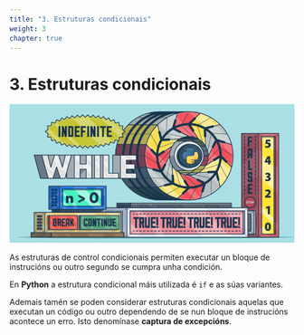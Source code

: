 ```yaml
---
title: "3. Estruturas condicionais"
weight: 3
chapter: true
---
```


# 3. Estruturas condicionais 

![captura3_0_1.png](captura3_0_1.png)

As estruturas de control condicionais permiten executar un bloque de instrucións ou outro segundo se cumpra unha condición.

En **Python** a estrutura condicional máis utilizada é `if` e as súas variantes. 

Ademais tamén se poden considerar estruturas condicionais aquelas que executan un código ou outro dependendo de se nun bloque de instrucións acontece un erro. Isto denomínase **captura de excepcións**.




